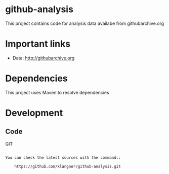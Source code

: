 github-analysis
===============

This project contains code for analysis data availabe from githubarchive.org

Important links
===============

- Data: http://githubarchive.org


Dependencies
============

This project uses Maven to resolve dependencies


Development
===========

Code
----

GIT
~~~

You can check the latest sources with the command::

    https://github.com/klangner/github-analysis.git


